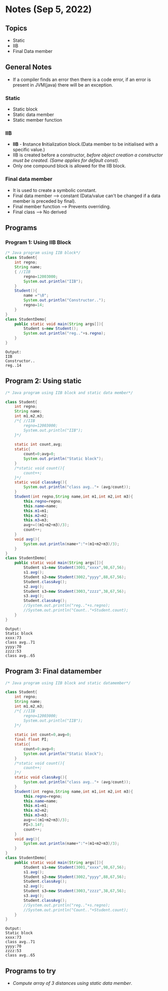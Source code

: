 # Notes (Sep 5, 2022)

## Topics

- Static
- IIB
- Final Data member

## General Notes

- If a compiler finds an error then there is a code error, if an error is present in JVM(java) there will be an exception.

### Static

- Static block
- Static data member
- Static member function

### IIB

- **IIB** - **I**nstance **I**nitialization block.(Data member to be initialised with a specific value.)
- IIB is created before a constructor, *before object creation a constructor must be created. (Same applies for default const)*.
- Only one compound block is allowed for the IIB block.

### Final data member

- It is used to create a symbolic constant.
- Final data member --> constant (Data/value can't be changed if a data member is preceded by final).
- Final member function --> Prevents overriding.
- Final class --> No derived

## Programs

### Program 1: Using IIB Block

```java
/* Java program using IIB block*/
class Student{
	int regno;
	String name;
	{ //IIB
		regno=12003000;
		System.out.println("IIB");
	}
	Student(){
		name ="\0";
		System.out.println("Constructor..");
		regno=14;
	}
}
class StudentDemo{
	public static void main(String args[]){
		Student s=new Student();
		System.out.println("reg.."+s.regno);
	}
}
```

```text
Output: 
IIB
Constructor..
reg..14
```

## Program 2: Using static

```java
/* Java program using IIB block and static data member*/

class Student{
	int regno;
	String name;
	int m1,m2,m3;
	/*{ //IIB
		regno=12003000;
		System.out.println("IIB");
	}*/
	
	static int count,avg;
	static{
		count=0;avg=0;
		System.out.println("Static block");
	}
	/*static void count(){
		count++;
	}*/
	static void classAvg(){
		System.out.println("class avg.."+ (avg/count));
	}
	Student(int regno,String name,int m1,int m2,int m3){
		this.regno=regno;
		this.name=name;
		this.m1=m1;
		this.m2=m2;
		this.m3=m3;
		avg+=((m1+m2+m3)/3);
		count++;
	}
	void avg(){
		System.out.println(name+":"+(m1+m2+m3)/3);
	}
}
class StudentDemo{
	public static void main(String args[]){
		Student s1=new Student(3001,"xxxx",98,67,56);
		s1.avg();
		Student s2=new Student(3002,"yyyy",88,67,56);
		Student.classAvg();
		s2.avg();
		Student s3=new Student(3003,"zzzz",38,67,56);
		s3.avg();
		Student.classAvg();
		//System.out.println("reg.."+s.regno);
		//System.out.println("Count.."+Student.count);
	}
}
```

```text
Output:
Static block
xxxx:73
class avg..71
yyyy:70
zzzz:53
class avg..65
```

## Program 3: Final datamember

```java
/* Java program using IIB block and static datamember*/

class Student{
	int regno;
	String name;
	int m1,m2,m3;
	/*{ //IIB
		regno=12003000;
		System.out.println("IIB");
	}*/
	
	static int count=0,avg=0;
	final float PI;
	static{
		count=0;avg=0;
		System.out.println("Static block");
	}
	/*static void count(){
		count++;
	}*/
	static void classAvg(){
		System.out.println("class avg.."+ (avg/count));
	}
	Student(int regno,String name,int m1,int m2,int m3){
		this.regno=regno;
		this.name=name;
		this.m1=m1;
		this.m2=m2;
		this.m3=m3;
		avg+=((m1+m2+m3)/3);
		PI=3.14f;
		count++;
	}
	void avg(){
		System.out.println(name+":"+(m1+m2+m3)/3);
	}
}
class StudentDemo{
	public static void main(String args[]){
		Student s1=new Student(3001,"xxxx",98,67,56);
		s1.avg();
		Student s2=new Student(3002,"yyyy",88,67,56);
		Student.classAvg();
		s2.avg();
		Student s3=new Student(3003,"zzzz",38,67,56);
		s3.avg();
		Student.classAvg();
		//System.out.println("reg.."+s.regno);
		//System.out.println("Count.."+Student.count);
	}
}
```

```text
Output:
Static block
xxxx:73
class avg..71
yyyy:70
zzzz:53
class avg..65
```

## Programs to try

- *Compute array of 3 distances using static data member*.

